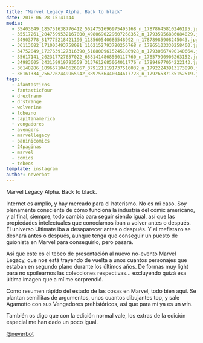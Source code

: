 ```yaml
---
title: "Marvel Legacy Alpha. Back to black"
date: 2018-06-28 15:41:44
media: 
  - 35403649_185751638776412_5624751696975495168_n_17878645810246195.jpg
  - 35517261_2047599532167800_4980690229607268352_n_17935956886084029.jpg
  - 34903778_817775218421196_118560540686548992_n_17878985908245043.jpg
  - 36113682_171003493758091_1162152793780256768_n_17865103330258460.jpg
  - 34752849_1727639127316390_5188009615245180928_n_17930667490140664.jpg
  - 35617141_262317727657022_6581414868560117760_n_17857990906263152.jpg
  - 34983605_243159919793559_3137612685064011776_n_17894677054222143.jpg
  - 36148286_1896671040626867_3791211191737516032_n_17922243913173890.jpg
  - 36161334_2567262449965942_3897536440044617728_n_17926537135152519.jpg
tags: 
  - 4fantasticos
  - fantasticfour
  - drextrano
  - drstrange
  - wolverine
  - lobezno
  - capitanamerica
  - vengadores
  - avengers
  - marvellegacy
  - paninicomics
  - 24paginas
  - marvel
  - comics
  - tebeos
template: instagram
author: neverbot
---
```


Marvel Legacy Alpha. Back to black.


Internet es amplio, y hay mercado para el haterismo. No es mi caso. Soy plenamente consciente de cómo funciona la industria del cómic americano, y al final, siempre, todo cambia para seguir siendo igual, así que las propiedades intelectuales que conocíamos iban a volver antes o después. El universo Ultimate iba a desaparecer antes o después. Y el mefistazo se deshará antes o después, aunque tenga que conseguir un puesto de guionista en Marvel para conseguirlo, pero pasará.


Así que este es el tebeo de presentación al nuevo no-evento Marvel Legacy, que nos está trayendo de vuelta a unos cuantos personajes que estaban en segundo plano durante los últimos años. De formas muy light para no spoilearnos las colecciones respectivas... excluyendo quizá esa última imagen que a mí me sorprendió.


Como resumen rápido del estado de las cosas en Marvel, todo bien aquí. Se plantan semillitas de argumentos, unos cuantos dibujantes top, y sale Agamotto con sus Vengadores prehistóricos, así que para mí ya es un win.


También os digo que con la edición normal vale, los extras de la edición especial me han dado un poco igual.


[@neverbot](https://instagram.com/neverbot)
